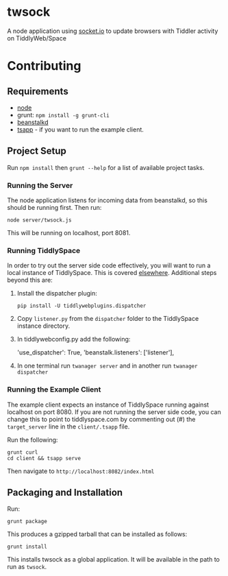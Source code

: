 # twsock

A node application using [socket.io](http://socket.io/) to update browsers with Tiddler activity on TiddlyWeb/Space

# Contributing

## Requirements

* [node](http://nodejs.org/)
* grunt: `npm install -g grunt-cli`
* [beanstalkd](http://kr.github.io/beanstalkd/)
* [tsapp](https://github.com/cdent/tsapp) - if you want to run the example client.

## Project Setup

Run `npm install` then `grunt --help` for a list of available project tasks.

### Running the Server

The node application listens for incoming data from beanstalkd, so this should be running first.  Then run:

    node server/twsock.js

This will be running on localhost, port 8081.

### Running TiddlySpace

In order to try out the server side code effectively, you will want to run a local instance of TiddlySpace.
This is covered [elsewhere](http://tiddlyweb.tiddlyspace.com/Hosting%20Your%20Own%20TiddlySpace).  Additional steps
beyond this are:

1. Install the dispatcher plugin:

    `pip install -U tiddlywebplugins.dispatcher`

2. Copy `listener.py` from the `dispatcher` folder to the TiddlySpace instance directory.

3. In tiddlywebconfig.py add the following:

   'use_dispatcher': True,
   'beanstalk.listeners': ['listener'],

4. In one terminal run `twanager server` and in another run `twanager dispatcher`

### Running the Example Client

The example client expects an instance of TiddlySpace running against localhost on port 8080.  If you are not running
the server side code, you can change this to point to tiddlyspace.com by commenting out (#) the `target_server` line in
the `client/.tsapp` file.

Run the following:

    grunt curl
    cd client && tsapp serve

Then navigate to `http://localhost:8082/index.html`

## Packaging and Installation

Run:

    grunt package

This produces a gzipped tarball that can be installed as follows:

    grunt install

This installs twsock as a global application.  It will be available in the path to run as `twsock`.